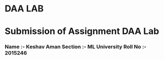 # DAA LAB
# Submission of Assignment DAA Lab

### Name :- Keshav Aman Section :- ML  University Roll No :- 2015246
